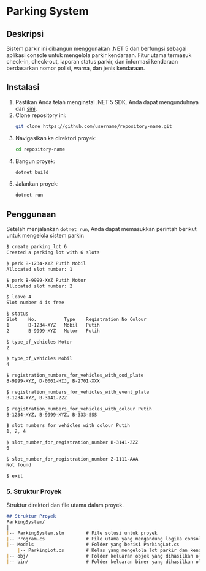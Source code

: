 # Parking System
## Deskripsi
Sistem parkir ini dibangun menggunakan .NET 5 dan berfungsi sebagai aplikasi console untuk mengelola parkir kendaraan. Fitur utama termasuk check-in, check-out, laporan status parkir, dan informasi kendaraan berdasarkan nomor polisi, warna, dan jenis kendaraan.
## Instalasi
1. Pastikan Anda telah menginstal .NET 5 SDK. Anda dapat mengunduhnya dari [sini](https://dotnet.microsoft.com/download/dotnet/5.0).
2. Clone repository ini:
    ```sh
    git clone https://github.com/username/repository-name.git
    ```
3. Navigasikan ke direktori proyek:
    ```sh
    cd repository-name
    ```
4. Bangun proyek:
    ```sh
    dotnet build
    ```
5. Jalankan proyek:
    ```sh
    dotnet run
    ```
## Penggunaan
Setelah menjalankan `dotnet run`, Anda dapat memasukkan perintah berikut untuk mengelola sistem parkir:

```sh
$ create_parking_lot 6
Created a parking lot with 6 slots

$ park B-1234-XYZ Putih Mobil
Allocated slot number: 1

$ park B-9999-XYZ Putih Motor
Allocated slot number: 2

$ leave 4
Slot number 4 is free

$ status
Slot    No.          Type    Registration No Colour
1       B-1234-XYZ   Mobil   Putih
2       B-9999-XYZ   Motor   Putih

$ type_of_vehicles Motor
2

$ type_of_vehicles Mobil
4

$ registration_numbers_for_vehicles_with_ood_plate
B-9999-XYZ, D-0001-HIJ, B-2701-XXX

$ registration_numbers_for_vehicles_with_event_plate
B-1234-XYZ, B-3141-ZZZ

$ registration_numbers_for_vehicles_with_colour Putih
B-1234-XYZ, B-9999-XYZ, B-333-SSS

$ slot_numbers_for_vehicles_with_colour Putih
1, 2, 4

$ slot_number_for_registration_number B-3141-ZZZ
6

$ slot_number_for_registration_number Z-1111-AAA
Not found

$ exit
```

### 5. Struktur Proyek
Struktur direktori dan file utama dalam proyek.

```markdown
## Struktur Proyek
ParkingSystem/
│
|-- ParkingSystem.sln        # File solusi untuk proyek
|-- Program.cs               # File utama yang mengandung logika console
|-- Models                   # Folder yang berisi ParkingLot.cs
    |-- ParkingLot.cs        # Kelas yang mengelola lot parkir dan kendaraan
|-- obj/                     # Folder keluaran objek yang dihasilkan oleh .NET
|-- bin/                     # Folder keluaran biner yang dihasilkan oleh .NET

